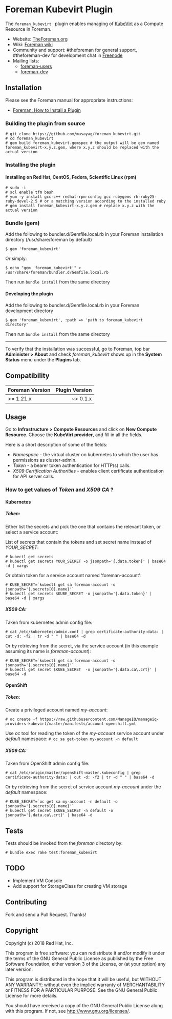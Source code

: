 
# Foreman Kubevirt Plugin

The ```foreman_kubevirt ``` plugin enables managing of [KubeVirt](https://kubevirt.io) as a Compute Resource in Foreman.

* Website: [TheForeman.org](http://theforeman.org)
* Wiki: [Foreman wiki](http://projects.theforeman.org/projects/foreman/wiki/About)
* Community and support: #theforeman for general support, #theforeman-dev for development chat in [Freenode](irc.freenode.net)
* Mailing lists:
    * [foreman-users](https://groups.google.com/forum/?fromgroups#!forum/foreman-users)
    * [foreman-dev](https://groups.google.com/forum/?fromgroups#!forum/foreman-dev)


## Installation

Please see the Foreman manual for appropriate instructions:

* [Foreman: How to Install a Plugin](https://theforeman.org/plugins/#2.Installation)


### Building the plugin from source
    # git clone https://github.com/masayag/foreman_kubevirt.git
    # cd foreman_kubevirt
    # gem build foreman_kubevirt.gemspec # the output will be gem named foreman_kubevirt-x.y.z.gem, where x.y.z should be replaced with the actual version

### Installing the plugin

#### Installing on Red Hat, CentOS, Fedora, Scientific Linux (rpm)
    # sudo -i
    # scl enable tfm bash
    # yum -y install gcc-c++ redhat-rpm-config gcc rubygems rh-ruby25-ruby-devel-2.5 # or a matching version according to the installed ruby
    # gem install foreman_kubevirt-x.y.z.gem # replace x.y.z with the actual version

### Bundle (gem)

Add the following to bundler.d/Gemfile.local.rb in your Foreman installation directory (/usr/share/foreman by default)

    $ gem 'foreman_kubevirt'

Or simply:

    $ echo "gem 'foreman_kubevirt'" > /usr/share/foreman/bundler.d/Gemfile.local.rb

Then run `bundle install` from the same directory

#### Developing the plugin
Add the following to bundler.d/Gemfile.local.rb in your Foreman development directory

    $ gem 'foreman_kubevirt', :path => 'path to foreman_kubevirt directory'

Then run `bundle install` from the same directory

-------------------
To verify that the installation was successful, go to Foreman, top bar **Administer > About** and check *foreman_kubevirt* shows up in the **System Status** menu under the **Plugins** tab.

## Compatibility

| Foreman Version | Plugin Version |
| --------------- | --------------:|
| >= 1.21.x       | ~> 0.1.x       |

## Usage
Go to **Infrastructure > Compute Resources** and click on **New Compute Resource**.
Choose the **KubeVirt provider**, and fill in all the fields.

Here is a short description of some of the fields:
* *Namespace* - the virtual cluster on kubernetes to which the user has permissions as cluster-admin.
* *Token* - a bearer token authentication for HTTP(s) calls.
* *X509 Certification Authorities* - enables client certificate authentication for API server calls.

### How to get values of *Token* and *X509 CA* ?

#### Kubernetes
##### *Token*:

Either list the secrets and pick the one that contains the relevant token, or select a service account:

List of secrets that contain the tokens and set secret name instead of *YOUR_SECRET*:
```
# kubectl get secrets
# kubectl get secrets YOUR_SECRET -o jsonpath='{.data.token}' | base64 -d | xargs
```

Or obtain token for a service account named 'foreman-account':
```
# KUBE_SECRET=`kubectl get sa foreman-account -o jsonpath='{.secrets[0].name}'`
# kubectl get secrets $KUBE_SECRET -o jsonpath='{.data.token}' | base64 -d | xargs
```

##### *X509 CA*:

Taken from kubernetes admin config file:
```
# cat /etc/kubernetes/admin.conf | grep certificate-authority-data: | cut -d: -f2 | tr -d " " | base64 -d
```

Or by retrieving from the secret, via the service account (in this example assuming its name is *foreman-account*):
```
# KUBE_SECRET=`kubectl get sa foreman-account -o jsonpath='{.secrets[0].name}'`
# kubectl get secret $KUBE_SECRET  -o jsonpath='{.data.ca\.crt}' | base64 -d
```

#### OpenShift
##### *Token*:

Create a privileged account named *my-account*:
```
# oc create -f https://raw.githubusercontent.com/ManageIQ/manageiq-providers-kubevirt/master/manifests/account-openshift.yml
```
Use *oc* tool for reading the token of the *my-account* service account under *default* namespace:
`# oc sa get-token my-account -n default`

##### *X509 CA*:

Taken from OpenShift admin config file:
```
# cat /etc/origin/master/openshift-master.kubeconfig | grep certificate-authority-data: | cut -d: -f2 | tr -d " " | base64 -d
```

Or by retrieving from the secret of service account *my-account* under the *default* namespace:
```
# KUBE_SECRET=`oc get sa my-account -n default -o jsonpath='{.secrets[0].name}'`
# kubectl get secret $KUBE_SECRET -n default -o jsonpath='{.data.ca\.crt}' | base64 -d
```

## Tests

Tests should be invoked from the *foreman* directory by:
```
# bundle exec rake test:foreman_kubevirt
```

## TODO

* Implement VM Console
* Add support for StorageClass for creating VM storage

## Contributing

Fork and send a Pull Request. Thanks!

## Copyright

Copyright (c) 2018 Red Hat, Inc.

This program is free software: you can redistribute it and/or modify
it under the terms of the GNU General Public License as published by
the Free Software Foundation, either version 3 of the License, or
(at your option) any later version.

This program is distributed in the hope that it will be useful,
but WITHOUT ANY WARRANTY; without even the implied warranty of
MERCHANTABILITY or FITNESS FOR A PARTICULAR PURPOSE.  See the
GNU General Public License for more details.

You should have received a copy of the GNU General Public License
along with this program.  If not, see <http://www.gnu.org/licenses/>.
